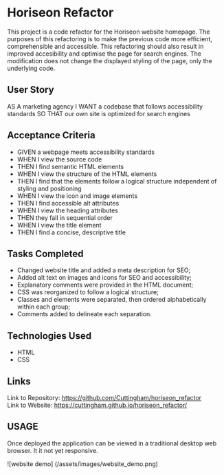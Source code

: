 <h1><b>Horiseon Refactor</b></h1>

<p>This project is a code refactor for the Horiseon website homepage. The purposes of this refactoring is to make the previous code more efficient, comprehensible and accessible. This refactoring should also result in improved accesibility and optimise the page for search engines. The modification does not change the displayed styling of the page, only the underlying code. </p>

## User Story 

AS A marketing agency
I WANT a codebase that follows accessibility standards
SO THAT our own site is optimized for search engines

## Acceptance Criteria

* GIVEN a webpage meets accessibility standards
* WHEN I view the source code
* THEN I find semantic HTML elements
* WHEN I view the structure of the HTML elements
* THEN I find that the elements follow a logical structure independent of styling and positioning
* WHEN I view the icon and image elements
* THEN I find accessible alt attributes
* WHEN I view the heading attributes
* THEN they fall in sequential order
* WHEN I view the title element
* THEN I find a concise, descriptive title

## Tasks Completed

* Changed website title and added a meta description for SEO;
* Added alt text on images and icons for SEO and accessibility;
* Explanatory comments were provided in the HTML document;
* CSS was reorganized to follow a logical structure;
* Classes and elements were separated, then ordered alphabetically within each group;
* Comments added to delineate each separation.


## Technologies Used
- HTML
- CSS

## Links 
Link to Repository: https://github.com/Cuttingham/horiseon_refactor <br>
Link to Website: https://cuttingham.github.io/horiseon_refactor/

## USAGE

Once deployed the application can be viewed in a traditional desktop web browser. It it not yet responsive.

![website demo] (/assets/images/website_demo.png)
